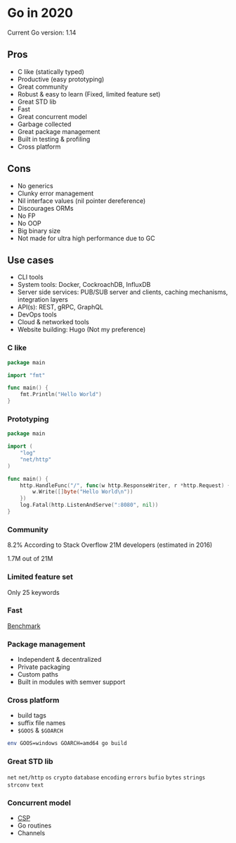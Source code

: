 # Go in 2020

Current Go version: 1.14

## Pros

- C like (statically typed)
- Productive (easy prototyping)
- Great community
- Robust & easy to learn (Fixed, limited feature set)
- Great STD lib
- Fast
- Great concurrent model
- Garbage collected
- Great package management
- Built in testing & profiling
- Cross platform 

## Cons

- No generics
- Clunky error management
- Nil interface values (nil pointer dereference)
- Discourages ORMs
- No FP
- No OOP
- Big binary size
- Not made for ultra high performance due to GC

## Use cases

- CLI tools
- System tools: Docker, CockroachDB, InfluxDB
- Server side services: PUB/SUB server and clients, caching mechanisms, integration layers
- API(s): REST, gRPC, GraphQL
- DevOps tools
- Cloud & networked tools
- Website building: Hugo (Not my preference)

### C like

```go
package main

import "fmt"

func main() {
	fmt.Println("Hello World")
}
```

### Prototyping

```go
package main

import (
	"log"
	"net/http"
)

func main() {
	http.HandleFunc("/", func(w http.ResponseWriter, r *http.Request) {
		w.Write([]byte("Hello World\n"))
	})
	log.Fatal(http.ListenAndServe(":8080", nil))
}
```

### Community

8.2% According to Stack Overflow
21M developers (estimated in 2016)

1.7M out of 21M

### Limited feature set

Only 25 keywords

### Fast

[Benchmark](https://benchmarksgame-team.pages.debian.net/benchmarksgame/fastest/go.html)

### Package management

- Independent & decentralized
- Private packaging
- Custom paths
- Built in modules with semver support

### Cross platform

- build tags
- suffix file names
- `$GOOS` & `$GOARCH`

```bash
env GOOS=windows GOARCH=amd64 go build
```

### Great STD lib

`net`
`net/http`
`os`
`crypto`
`database`
`encoding`
`errors`
`bufio`
`bytes`
`strings`
`strconv`
`text`

### Concurrent model

- [CSP](https://levelup.gitconnected.com/communicating-sequential-processes-csp-for-go-developer-in-a-nutshell-866795eb879d)
- Go routines
- Channels
